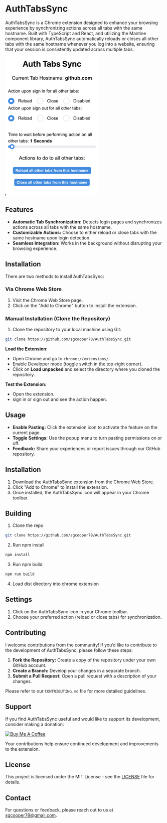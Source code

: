 # AuthTabsSync

AuthTabsSync is a Chrome extension designed to enhance your browsing experience by synchronizing actions across all tabs with the same hostname. Built with TypeScript and React, and utilizing the Mantine component library, AuthTabsSync automatically reloads or closes all other tabs with the same hostname whenever you log into a website, ensuring that your session is consistently updated across multiple tabs.

![AuthTabsSync Screenshot](./images/screenshot.png)
## Features

- **Automatic Tab Synchronization:** Detects login pages and synchronizes actions across all tabs with the same hostname.
- **Customizable Actions:** Choose to either reload or close tabs with the same hostname upon login detection.
- **Seamless Integration:** Works in the background without disrupting your browsing experience.
## Installation

There are two methods to install AuthTabsSync:

### Via Chrome Web Store

1. Visit the Chrome Web Store page.
2. Click on the "Add to Chrome" button to install the extension.

### Manual Installation (Clone the Repository)

1. Clone the repository to your local machine using Git:

```bash
git clone https://github.com/sgcooper78/AuthTabsSync.git
```

**Load the Extension:**

- Open Chrome and go to `chrome://extensions/`.
- Enable Developer mode (toggle switch in the top-right corner).
- Click on **Load unpacked** and select the directory where you cloned the repository.

**Test the Extension:**

- Open the extension.
- sign in or sign out and see the action happen.

## Usage

- **Enable Pasting:** Click the extension icon to activate the feature on the current page.
- **Toggle Settings:** Use the popup menu to turn pasting permissions on or off.
- **Feedback:** Share your experiences or report issues through our GitHub repository.

## Installation

1. Download the AuthTabsSync extension from the Chrome Web Store.
2. Click "Add to Chrome" to install the extension.
3. Once installed, the AuthTabsSync icon will appear in your Chrome toolbar.

## Building

1. Clone the repo
```bash
git clone https://github.com/sgcooper78/AuthTabsSync.git
```
2. Run npm install
```bash
npm install
```
3. Run npm build
```bash
npm run build
```
4. Load dist directory into chrome extension

## Settings

1. Click on the AuthTabsSync icon in your Chrome toolbar.
2. Choose your preferred action (reload or close tabs) for synchronization.

## Contributing

I welcome contributions from the community! If you’d like to contribute to the development of AuthTabsSync, please follow these steps:

1. **Fork the Repository:** Create a copy of the repository under your own GitHub account.
2. **Create a Branch:** Develop your changes in a separate branch.
3. **Submit a Pull Request:** Open a pull request with a description of your changes.

Please refer to our `CONTRIBUTING.md` file for more detailed guidelines.

## Support

If you find AuthTabsSync useful and would like to support its development, consider making a donation:

<a href="https://buymeacoffee.com/scottgcooper" target="_blank"><img src="https://cdn.buymeacoffee.com/buttons/default-orange.png" alt="Buy Me A Coffee" height="41" width="174"></a>

Your contributions help ensure continued development and improvements to the extension.

## License

This project is licensed under the MIT License - see the [LICENSE](LICENSE) file for details.

## Contact

For questions or feedback, please reach out to us at [sgcooper78@gmail.com](mailto:sgcooper78@gmail.com).
